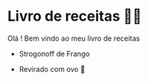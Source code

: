 # Livro de receitas :man_cook:

Olá ! Bem vindo ao meu livro de receitas 

- Strogonoff de Frango

- Revirado com ovo :fried_egg:

  ​